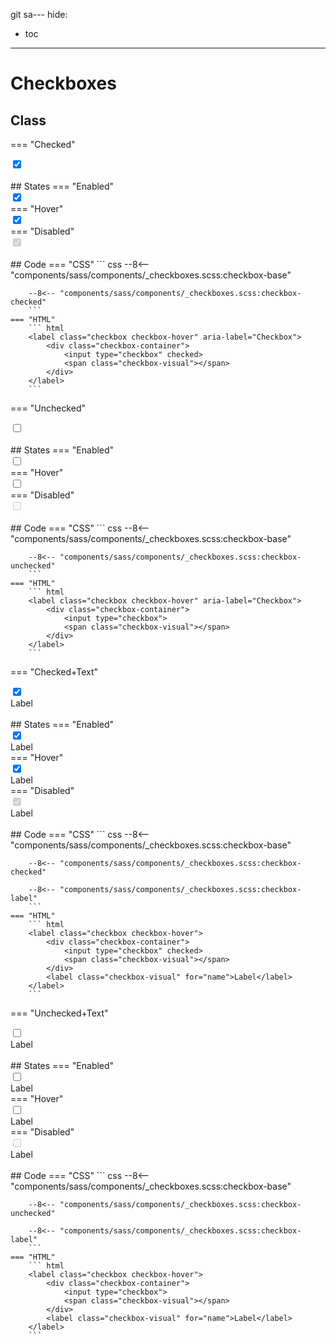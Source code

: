 git sa---
hide:
  - toc
---

# **Checkboxes**
## Class
=== "Checked"
    <div class="btn-grid-1">
        <div class="grid-items">
            <label class="checkbox" aria-label="Checkbox">
                <div class="checkbox-container">
                    <input type="checkbox" checked>
                    <span class="checkbox-visual"></span>
                </div>
            </label>
        </div>
    </div>
    <br>
    ## States
    === "Enabled"
        <div class="btn-grid-1">
            <div class="grid-items">
                <label class="checkbox" aria-label="Enabled checkbox">
                    <div class="checkbox-container">
                        <input type="checkbox" checked>
                        <span class="checkbox-visual"></span>
                    </div>
                </label>
            </div>
        </div>
    === "Hover"
        <div class="btn-grid-1">
            <div class="grid-items">
                <label class="checkbox checkbox-hover" aria-label="Hover checkbox">
                    <div class="checkbox-container">
                        <input type="checkbox" checked>
                        <span class="checkbox-visual"></span>
                    </div>
                </label>
            </div>
        </div>
    === "Disabled"
        <div class="btn-grid-1">
            <div class="grid-items">
                <label class="checkbox" aria-label="Disabled checkbox">
                    <div class="checkbox-container">
                        <input type="checkbox" checked disabled>
                        <span class="checkbox-visual"></span>
                    </div>
                </label>
            </div>
        </div>
    <br>
    ## Code
    === "CSS"
        ``` css
        --8<-- "components/sass/components/_checkboxes.scss:checkbox-base"

        --8<-- "components/sass/components/_checkboxes.scss:checkbox-checked"
        ```
    === "HTML"
        ``` html
        <label class="checkbox checkbox-hover" aria-label="Checkbox">
            <div class="checkbox-container">
                <input type="checkbox" checked>
                <span class="checkbox-visual"></span>
            </div>
        </label>
        ```

=== "Unchecked"
    <div class="btn-grid-1">
        <div class="grid-items">
            <label class="checkbox" aria-label="Checkbox">
                <div class="checkbox-container">
                    <input type="checkbox">
                    <span class="checkbox-visual"></span>
                </div>
            </label>
        </div>
    </div>
    <br>
    ## States
    === "Enabled"
        <div class="btn-grid-1">
            <div class="grid-items">
                <label class="checkbox" aria-label="Enabled checkbox">
                    <div class="checkbox-container">
                        <input type="checkbox">
                        <span class="checkbox-visual"></span>
                    </div>
                </label>
            </div>
        </div>
    === "Hover"
        <div class="btn-grid-1">
            <div class="grid-items">
                <label class="checkbox checkbox-hover" aria-label="Hover checkbox">
                    <div class="checkbox-container">
                        <input type="checkbox">
                        <span class="checkbox-visual"></span>
                    </div>
                </label>
            </div>
        </div>
    === "Disabled"
        <div class="btn-grid-1">
            <div class="grid-items">
                <label class="checkbox" aria-label="Disabled checkbox">
                    <div class="checkbox-container">
                        <input type="checkbox" disabled>
                        <span class="checkbox-visual"></span>
                    </div>
                </label>
            </div>
        </div>
    <br>
    ## Code
    === "CSS"
        ``` css
        --8<-- "components/sass/components/_checkboxes.scss:checkbox-base"

        --8<-- "components/sass/components/_checkboxes.scss:checkbox-unchecked"
        ```
    === "HTML"
        ``` html
        <label class="checkbox checkbox-hover" aria-label="Checkbox">
            <div class="checkbox-container">
                <input type="checkbox">
                <span class="checkbox-visual"></span>
            </div>
        </label>
        ```

=== "Checked+Text"
    <div class="btn-grid-1">
        <div class="grid-items">
            <label class="checkbox">
                <div class="checkbox-container">
                    <input type="checkbox" checked>
                    <span class="checkbox-visual"></span>
                </div>
                <label class="checkbox-visual" for="name">Label</label>
            </label>
        </div>
    </div>
    <br>
    ## States
    === "Enabled"
        <div class="btn-grid-1">
            <div class="grid-items">
                <label class="checkbox">
                    <div class="checkbox-container">
                        <input type="checkbox" checked>
                        <span class="checkbox-visual"></span>
                    </div>
                    <label class="checkbox-visual" for="name">Label</label>
                </label>
            </div>
        </div>
    === "Hover"
        <div class="btn-grid-1">
            <div class="grid-items">
                <div class="checkbox checkbox-hover">
                    <div class="checkbox-container">
                        <input type="checkbox" checked>
                        <span class="checkbox-visual"></span>
                    </div>
                    <label class="checkbox-visual" for="name">Label</label>
                </div>
            </div>
        </div>
    === "Disabled"
        <div class="btn-grid-1">
            <div class="grid-items">
                <label class="checkbox">
                    <div class="checkbox-container">
                        <input type="checkbox" checked disabled>
                        <span class="checkbox-visual"></span>
                    </div>
                    <label class="checkbox-visual" for="name">Label</label>
                </label>
            </div>
        </div>
    <br>
    ## Code
    === "CSS"
        ``` css
        --8<-- "components/sass/components/_checkboxes.scss:checkbox-base"

        --8<-- "components/sass/components/_checkboxes.scss:checkbox-checked"

        --8<-- "components/sass/components/_checkboxes.scss:checkbox-label"
        ```
    === "HTML"
        ``` html
        <label class="checkbox checkbox-hover">
            <div class="checkbox-container">
                <input type="checkbox" checked>
                <span class="checkbox-visual"></span>
            </div>
            <label class="checkbox-visual" for="name">Label</label>
        </label>
        ```

=== "Unchecked+Text"
    <div class="btn-grid-1">
        <div class="grid-items">
            <label class="checkbox">
                <div class="checkbox-container">
                    <input type="checkbox">
                    <span class="checkbox-visual"></span>
                </div>
                <label class="checkbox-visual" for="name">Label</label>
            </label>
        </div>
    </div>
    <br>
    ## States
    === "Enabled"
        <div class="btn-grid-1">
            <div class="grid-items">
                <label class="checkbox">
                    <div class="checkbox-container">
                        <input type="checkbox">
                        <span class="checkbox-visual"></span>
                    </div>
                    <label class="checkbox-visual" for="name">Label</label>
                </label>
            </div>
        </div>
    === "Hover"
        <div class="btn-grid-1">
            <div class="grid-items">
                <label class="checkbox checkbox-hover">
                    <div class="checkbox-container">
                        <input type="checkbox">
                        <span class="checkbox-visual"></span>
                    </div>
                    <label class="checkbox-visual" for="name">Label</label>
                </label>
            </div>
        </div>
    === "Disabled"
        <div class="btn-grid-1">
            <div class="grid-items">
                <label class="checkbox">
                    <div class="checkbox-container">
                        <input type="checkbox" disabled>
                        <span class="checkbox-visual"></span>
                    </div>
                    <label class="checkbox-visual" for="name">Label</label>
                </label>
            </div>
        </div>
    <br>
    ## Code
    === "CSS"
        ``` css
        --8<-- "components/sass/components/_checkboxes.scss:checkbox-base"

        --8<-- "components/sass/components/_checkboxes.scss:checkbox-unchecked"
        
        --8<-- "components/sass/components/_checkboxes.scss:checkbox-label"
        ```
    === "HTML"
        ``` html
        <label class="checkbox checkbox-hover">
            <div class="checkbox-container">
                <input type="checkbox">
                <span class="checkbox-visual"></span>
            </div>
            <label class="checkbox-visual" for="name">Label</label>
        </label>
        ```
